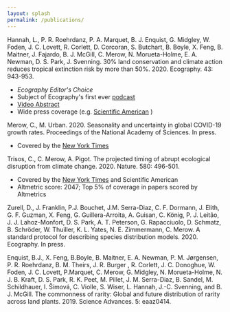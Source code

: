 ```yaml
---
layout: splash
permalink: /publications/
---
```



Hannah, L., P. R. Roehrdanz, P. A. Marquet, B. J. Enquist, G. Midgley, W. Foden, J. C. Lovett, R. Corlett, D. Corcoran, S. Butchart, B. Boyle, X. Feng, B. Maitner, J. Fajardo, B. J. McGill, C. Merow, N. Morueta-Holme, E. A. Newman, D. S. Park, J. Svenning. 30% land conservation and climate action reduces tropical extinction risk by more than 50%. 2020. Ecography. 43: 943-953.
* *Ecography Editor's Choice*
* Subject of Ecography's first ever <a href = "https://soundcloud.com/george-chan-838071481/climate-change-how-much-land-do-we-need-to-protect-to-prevent-mass-extinctions">podcast</a>
* <a href = "https://www.youtube.com/watch?v=LKHHYAWvNe4">Video Abstract</a>
* Wide press coverage (e.g. <a href = "https://www.scientificamerican.com/article/how-to-dramatically-curb-extinction/">Scientific American</a> )


Merow, C., M. Urban. 2020. Seasonality and uncertainty in global COVID-19 growth rates. Proceedings of the National Academy of Sciences. In press.
* Covered by the <a href = "https://nyti.ms/2yC42cW">New York Times</a>

Trisos, C., C. Merow, A. Pigot. The projected timing of abrupt ecological disruption from climate change. 2020. Nature. 580: 496-501.
* Covered by the <a href = "https://nyti.ms/2yfAmCb">New York Times</a> and Scientific American 
* Altmetric score: 2047; Top 5% of coverage in papers scored by Altmetrics

Zurell, D., J. Franklin, P.J. Bouchet, J.M. Serra-Diaz, C. F. Dormann, J. Elith, G. F. Guzman, X. Feng, G. Guillera-Arroita, A. Guisan, C. König, P. J. Leitão, J. J. Lahoz-Monfort, D. S. Park, A. T. Peterson, G. Rapacciuolo, D. Schmatz, B. Schröder, W. Thuiller, K. L. Yates, N. E. Zimmermann, C. Merow. A standard protocol for describing species distribution models. 2020. Ecography. In press.

Enquist, B.J., X. Feng, B.Boyle, B. Maitner, E. A. Newman, P. M. Jørgensen, P. R. Roehrdanz, B. M. Theirs, J. R. Burger , R. Corlett,  J. C. Donoghue, W. Foden,  J. C. Lovett, P.Marquet, C. Merow, G. Midgley, N. Morueta-Holme, N. J. B. Kraft, D. S. Park, R. K. Peet, M. Pillet, J. M. Serra-Diaz, B. Sandel, M. Schildhauer, I. Šímová,  C. Violle, S. Wiser, L. Hannah, J.-C. Svenning, and B. J. McGill. The commonness of rarity: Global and future distribution of rarity across land plants. 2019. Science Advances. 5: eaaz0414.
